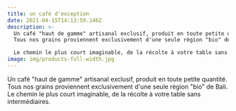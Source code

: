 ```yaml
---
title: un café d'exception
date: 2021-04-15T14:13:59.146Z
description: >-
  Un café "haut de gamme" artisanal exclusif, produit en toute petite quantité.
  Tous nos grains proviennent exclusivement d'une seule région "bio" de Bali.

  Le chemin le plus court imaginable, de la récolte à votre table sans intermédiaires.
image: img/products-full-width.jpg
---
```

Un café "haut de gamme" artisanal exclusif, produit en toute petite quantité. Tous nos grains proviennent exclusivement d'une seule région "bio" de Bali.
Le chemin le plus court imaginable, de la récolte à votre table sans intermédiaires.